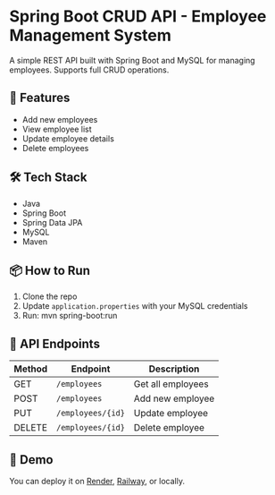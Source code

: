 # Spring Boot CRUD API - Employee Management System

A simple REST API built with Spring Boot and MySQL for managing employees. Supports full CRUD operations.

## 🚀 Features

- Add new employees
- View employee list
- Update employee details
- Delete employees

## 🛠 Tech Stack

- Java
- Spring Boot
- Spring Data JPA
- MySQL
- Maven

## 📦 How to Run

1. Clone the repo
2. Update `application.properties` with your MySQL credentials
3. Run: mvn spring-boot:run

## 📁 API Endpoints

| Method | Endpoint        | Description          |
|--------|------------------|----------------------|
| GET    | `/employees`     | Get all employees    |
| POST   | `/employees`     | Add new employee     |
| PUT    | `/employees/{id}`| Update employee      |
| DELETE | `/employees/{id}`| Delete employee      |

## 🔗 Demo

You can deploy it on [Render](https://render.com), [Railway](https://railway.app), or locally.

